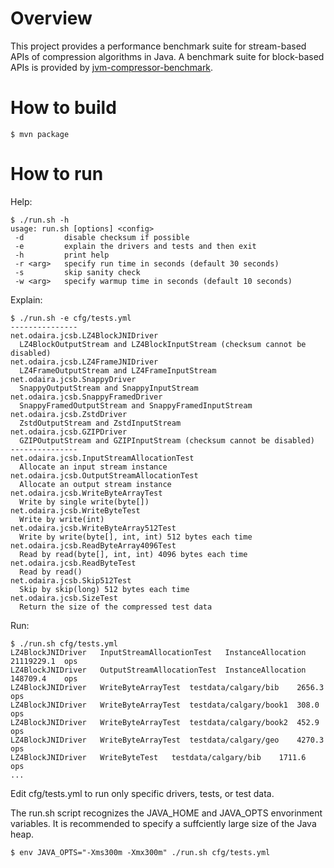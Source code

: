 # Overview
This project provides a performance benchmark suite for stream-based APIs of compression algorithms in Java. A benchmark suite for block-based APIs is provided by [jvm-compressor-benchmark](https://github.com/ning/jvm-compressor-benchmark).

# How to build
```
$ mvn package
```

# How to run
Help:
```
$ ./run.sh -h
usage: run.sh [options] <config>
 -d         disable checksum if possible
 -e         explain the drivers and tests and then exit
 -h         print help
 -r <arg>   specify run time in seconds (default 30 seconds)
 -s         skip sanity check
 -w <arg>   specify warmup time in seconds (default 10 seconds)
```
Explain:
```
$ ./run.sh -e cfg/tests.yml
---------------
net.odaira.jcsb.LZ4BlockJNIDriver
  LZ4BlockOutputStream and LZ4BlockInputStream (checksum cannot be disabled)
net.odaira.jcsb.LZ4FrameJNIDriver
  LZ4FrameOutputStream and LZ4FrameInputStream
net.odaira.jcsb.SnappyDriver
  SnappyOutputStream and SnappyInputStream
net.odaira.jcsb.SnappyFramedDriver
  SnappyFramedOutputStream and SnappyFramedInputStream
net.odaira.jcsb.ZstdDriver
  ZstdOutputStream and ZstdInputStream
net.odaira.jcsb.GZIPDriver
  GZIPOutputStream and GZIPInputStream (checksum cannot be disabled)
---------------
net.odaira.jcsb.InputStreamAllocationTest
  Allocate an input stream instance
net.odaira.jcsb.OutputStreamAllocationTest
  Allocate an output stream instance
net.odaira.jcsb.WriteByteArrayTest
  Write by single write(byte[])
net.odaira.jcsb.WriteByteTest
  Write by write(int)
net.odaira.jcsb.WriteByteArray512Test
  Write by write(byte[], int, int) 512 bytes each time
net.odaira.jcsb.ReadByteArray4096Test
  Read by read(byte[], int, int) 4096 bytes each time
net.odaira.jcsb.ReadByteTest
  Read by read()
net.odaira.jcsb.Skip512Test
  Skip by skip(long) 512 bytes each time
net.odaira.jcsb.SizeTest
  Return the size of the compressed test data
```
Run:
```
$ ./run.sh cfg/tests.yml
LZ4BlockJNIDriver	InputStreamAllocationTest	InstanceAllocation	21119229.1	ops
LZ4BlockJNIDriver	OutputStreamAllocationTest	InstanceAllocation	148709.4	ops
LZ4BlockJNIDriver	WriteByteArrayTest	testdata/calgary/bib	2656.3	ops
LZ4BlockJNIDriver	WriteByteArrayTest	testdata/calgary/book1	308.0	ops
LZ4BlockJNIDriver	WriteByteArrayTest	testdata/calgary/book2	452.9	ops
LZ4BlockJNIDriver	WriteByteArrayTest	testdata/calgary/geo	4270.3	ops
LZ4BlockJNIDriver	WriteByteTest	testdata/calgary/bib	1711.6	ops
...
```
Edit cfg/tests.yml to run only specific drivers, tests, or test data.

The run.sh script recognizes the JAVA_HOME and JAVA_OPTS envorinment variables. It is recommended to specify a suffciently large size of the Java heap.
```
$ env JAVA_OPTS="-Xms300m -Xmx300m" ./run.sh cfg/tests.yml
```
